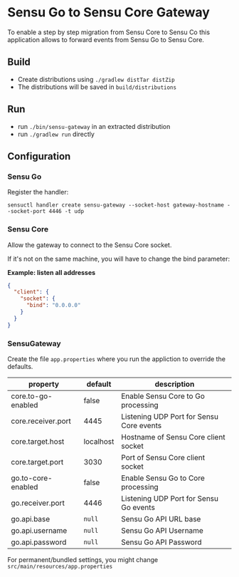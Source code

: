 # Sensu Go to Sensu Core Gateway

To enable a step by step migration from Sensu Core to Sensu Co this application
allows to forward events from Sensu Go to Sensu Core.

## Build

* Create distributions using `./gradlew distTar distZip`
* The distributions will be saved in `build/distributions`

## Run

* run `./bin/sensu-gateway` in an extracted distribution
* run `./gradlew run` directly

## Configuration

### Sensu Go

Register the handler:

`sensuctl handler create sensu-gateway --socket-host gateway-hostname --socket-port 4446 -t udp`

### Sensu Core

Allow the gateway to connect to the Sensu Core socket.

If it's not on the same machine, you will have to change the bind parameter:

**Example: listen all addresses**
```json
{
  "client": {   
    "socket": {
      "bind": "0.0.0.0"
    }
  }
}
```

### SensuGateway

Create the file `app.properties` where you run the appliction to override the defaults.

| property | default | description |
|----------|---------|-------------|
| core.to-go-enabled | false | Enable Sensu Core to Go processing |
| core.receiver.port | 4445 | Listening UDP Port for Sensu Core events |
| core.target.host | localhost | Hostname of Sensu Core client socket |
| core.target.port | 3030 | Port of Sensu Core client socket |
| go.to-core-enabled | false | Enable Sensu Go to Core processing |
| go.receiver.port | 4446 | Listening UDP Port for Sensu Go events |
| go.api.base | `null` | Sensu Go API URL base |
| go.api.username | `null` | Sensu Go API Username |
| go.api.password | `null` | Sensu Go API Password |

For permanent/bundled settings, you might change `src/main/resources/app.properties`